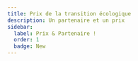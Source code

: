 ```yaml
---
title: Prix de la transition écologique
description: Un partenaire et un prix
sidebar:
  label: Prix & Partenaire !
  order: 1
  badge: New
---
```

